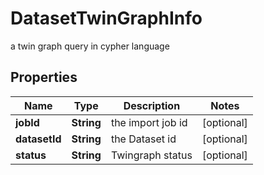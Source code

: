 

# DatasetTwinGraphInfo

a twin graph query in cypher language

## Properties

Name | Type | Description | Notes
------------ | ------------- | ------------- | -------------
**jobId** | **String** | the import job id |  [optional]
**datasetId** | **String** | the Dataset id |  [optional]
**status** | **String** | Twingraph status |  [optional]



